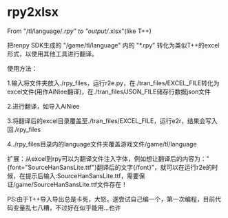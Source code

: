 # rpy2xlsx
From "/tl/language/*.rpy" to "output/*.xlsx"(like T++)

把renpy SDK生成的 "/game/tl/language" 内的 "*.rpy" 转化为类似T++的excel形式，以使用其他工具进行翻译。

使用方法：

1.输入将文件夹放入./rpy_files，运行r2e.py，在./tran_files/EXCEL_FILE转化为excel文件(用作AiNiee翻译)，在./tran_files/JSON_FILE储存行数据json文件

2.进行翻译，如导入AiNiee

3.将翻译后的excel目录覆盖至./tran_files/EXCEL_FILE，运行e2r，结果会写入回./rpy_files

4../rpy_files目录内的language文件夹覆盖游戏文件/game/tl/language

扩展：从excel到rpy可以为翻译文件注入字体，例如想让翻译后的内容为："{font="SourceHanSansLite.ttf"}翻译后的文字{/font}"，就可以在运行r2e的时候，在提示后输入:SourceHanSansLite.ttf，需要保证/game/SourceHanSansLite.ttf文件存在！

PS:由于T++导入导出总是卡死，大怒，遂尝试自己编一个，第一次编程，目前代码变量乱七八糟，不过好在似乎能用...也许
